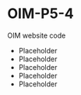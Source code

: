 # OIM-P5-4
OIM website code
<!DOCTYPE html>
<html>
<head>
  <link rel="stylesheet" type="text/css" href="basic.css">
  <title> Placeholder </title>
  <ul class="nav">
    <li> Placeholder </li>
    <li> Placeholder </li>
    <li> Placeholder </li>
    <li> Placeholder </li>
    <li> Placeholder </li>
</head>
<body>
</body>
</html>
